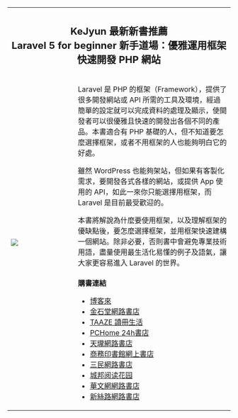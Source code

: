 <table>
    <tr>
        <th colspan="2">
            <h2 style="font-size:22px;">
                KeJyun 最新新書推薦<br>Laravel 5 for beginner 新手道場：優雅運用框架快速開發 PHP 網站
            </h2>
        </th>
    </tr>
    <tr>
        <td style="width:30%;">
            <img src="https://i.imgur.com/RYcmwgY.png" alt"Laravel 5 for beginner 新手道場：優雅運用框架快速開發 PHP 網站" />
        </td>
        <td>
            <p>Laravel 是 PHP 的框架（Framework），提供了很多開發網站或 API 所需的工具及環境，經過簡單的設定就可以完成資料的處理及顯示，使開發者可以很優雅且快速的開發出各個不同的產品。本書適合有 PHP 基礎的人，但不知道要怎麼選擇框架，或者不用框架的人也能夠明白它的好處。</p>
            <p>雖然 WordPress 也能夠架站，但如果有客製化需求，要開發各式各樣的網站，或提供 App 使用的 API，如此一來你只能選擇用框架，而 Laravel 是目前最受歡迎的。</p>
            <p>本書將解說為什麼要使用框架，以及理解框架的優缺點後，要怎麼選擇框架，並用框架快速建構一個網站。除非必要，否則書中會避免專業技術用語，盡量使用最生活化易懂的例子及語氣，讓大家更容易進入 Laravel 的世界。</p>
            <p>
                <h3 style="font-size:16px;">
                    購書連結
                </h3>
                <ul>
                    <li>
                        <a href="https://goo.gl/Juv97M"
                            target="_blank"
                            alt="博客來-Laravel 5 for beginner 新手道場：優雅運用框架快速開發 PHP 網站"
                        >
                            博客來
                        </a>
                    </li>
                    <li>
                        <a href="https://goo.gl/Ym73kH"
                            target="_blank"
                            alt="Laravel 5 for beginner 新手道場：優雅運用框架快速開發 PHP 網站-金石堂網路書店"
                        >
                            金石堂網路書店
                        </a>
                    </li>
                    <li>
                        <a href="https://goo.gl/hMnBCs"
                            target="_blank"
                            alt="Laravel 5 for beginner 新手道場：優雅運用框架快速開發 PHP 網站- TAAZE 讀冊生活"
                        >
                            TAAZE 讀冊生活
                        </a>
                    </li>
                    <li>
                        <a href="https://goo.gl/QiRqXo"
                            target="_blank"
                            alt="Laravel 5 for beginner 新手道場：優雅運用框架快速開發 PHP 網站 - PChome 24h書店"
                        >
                            PCHome 24h書店
                        </a>
                    </li>
                    <li>
                        <a href="https://goo.gl/fa5dWf"
                            target="_blank"
                            alt="天瓏網路書店-Laravel 5 for beginner 新手道場：優雅運用框架快速開發 PHP 網站"
                        >
                            天瓏網路書店
                        </a>
                    </li>
                    <li>
                        <a href="https://goo.gl/nGhPnU"
                            target="_blank"
                            alt="Laravel 5 for beginner 新手道場－－優雅運用框架快速開發 PHP 網站"
                        >
                            商務印書館網上書店
                        </a>
                    </li>
                    <li>
                        <a href="https://goo.gl/RptkyY"
                            target="_blank"
                            alt="Laravel 5 for beginner 新手道場：優雅運用框架快速開發 PHP 網站-洪可郡 - 三民網路書店"
                        >
                            三民網路書店
                        </a>
                    </li>
                    <li>
                        <a href="https://goo.gl/5dXGQ8"
                            target="_blank"
                            alt="Laravel 5 for beginner 新手道場：優雅運用框架快速開發 PHP 網站, 城邦阅读花园 - 马来西亚最大网路书店"
                        >
                            城邦阅读花园
                        </a>
                    </li>
                    <li>
                        <a href="https://goo.gl/6Zy8yK"
                            target="_blank"
                            alt="華文網網路書店：Laravel 5 for beginner 新手道場：優雅運用框架快速開發 PHP 網站．電腦與網路/程式語言◎知．識．服．務．新．思．路◎"
                        >
                            華文網網路書店
                        </a>
                    </li>
                    <li>
                        <a href="https://goo.gl/o9msPz"
                            target="_blank"
                            alt="新絲路網路書店-Laravel 5 for beginner 新手道場：優雅運用框架快速開發 PHP 網站．電腦與網路/程式語言"
                        >
                            新絲路網路書店
                        </a>
                    </li>
                </ul>
            </p>
        </td>
    </tr>
</table>
